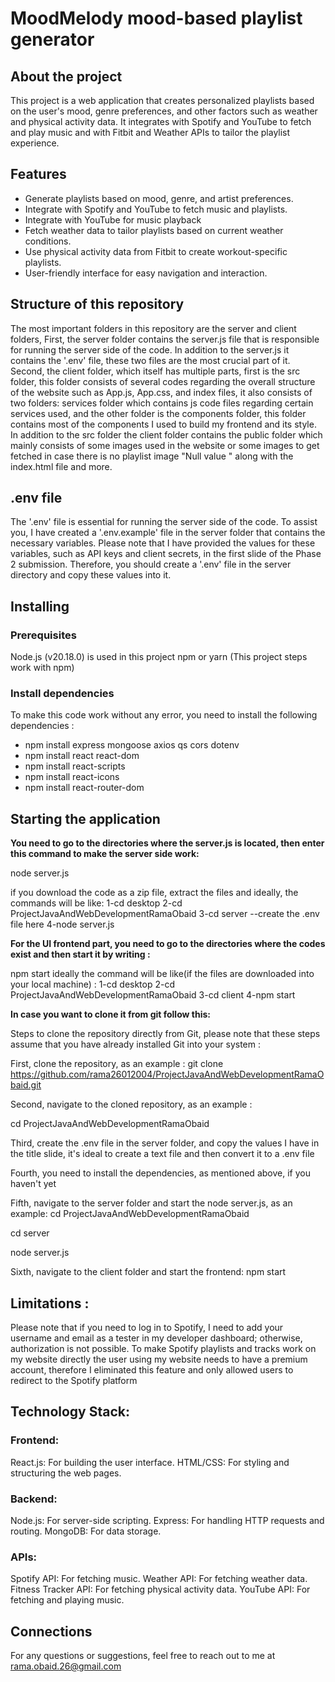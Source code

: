 # MoodMelody mood-based playlist generator 

## About the project 

This project is a web application that creates personalized playlists based on the user's mood, genre preferences, and other factors such as weather and physical activity data. It integrates with Spotify and YouTube to fetch and play music and with Fitbit and Weather APIs to tailor the playlist experience.


## Features

- Generate playlists based on mood, genre, and artist preferences.
- Integrate with Spotify and YouTube to fetch music and playlists.
- Integrate with YouTube for music playback
- Fetch weather data to tailor playlists based on current weather conditions.
- Use physical activity data from Fitbit to create workout-specific playlists.
- User-friendly interface for easy navigation and interaction.

## Structure of this repository 
The most important folders in this repository are the server and client folders,
First, the server folder contains the server.js file that is responsible for running the server side of the code. In addition to the server.js it contains the '.env' file, these two files are the most crucial part of it.
Second, the client folder, which itself has multiple parts,
first is the src folder, this folder consists of several codes regarding the overall structure of the website such as App.js, App.css, and index files, it also consists of two folders: services folder which contains js code files regarding certain services used, and the other folder is the components folder, this folder contains most of the components I used to build my frontend and its style. 
In addition to the src folder the client folder contains the public folder which mainly consists of some images used in the website or some images to get fetched in case there is no playlist image "Null value " along with the index.html file and more. 

## .env file 
The '.env' file is essential for running the server side of the code. To assist you, I have created a '.env.example' file in the server folder that contains the necessary variables. Please note that I have provided the values for these variables, such as API keys and client secrets, in the first slide of the Phase 2 submission. Therefore, you should create a '.env' file in the server directory and copy these values into it.


## Installing 

### Prerequisites
Node.js (v20.18.0) is used in this project
npm or yarn (This project steps work with npm) 

### Install dependencies 
To make this code work without any error, you need to install the following dependencies :
- npm install express mongoose axios qs cors dotenv
- npm install react react-dom
- npm install react-scripts
- npm install react-icons
- npm install react-router-dom


## Starting the application 
**You need to go to the directories where the server.js is located, then enter this command to make the server side work:** 

node server.js 

if you download the code as a zip file, extract the files and 
ideally, the commands will be like: 
1-cd desktop 
2-cd ProjectJavaAndWebDevelopmentRamaObaid
3-cd server
--create the .env file here 
4-node server.js


**For the UI frontend part, you need to go to the directories where the codes exist and then start it by writing :**

npm start 
ideally the command will be like(if the files are downloaded into your local machine) : 
1-cd desktop 
2-cd ProjectJavaAndWebDevelopmentRamaObaid
3-cd client 
4-npm start 

**In case you want to clone it from git follow this:**

Steps to clone the repository directly from Git, please note that these steps assume that you have already installed Git into your system : 

First, clone the repository, as an example :
git clone https://github.com/rama26012004/ProjectJavaAndWebDevelopmentRamaObaid.git

Second, navigate to the cloned repository, as an example : 

cd ProjectJavaAndWebDevelopmentRamaObaid

Third, create the .env file in the server folder, and copy the values I have in the title slide, it's ideal to create a text file and then convert it to a .env file 

Fourth, you need to install the dependencies, as mentioned above, if you haven't yet 

Fifth, navigate to the server folder and start the node server.js,  as an example: cd ProjectJavaAndWebDevelopmentRamaObaid

cd server 

node server.js

Sixth, navigate to the client folder and start the frontend:
npm start 


## Limitations : 
Please note that if you need to log in to Spotify, I need to add your username and email as a tester in my developer dashboard; otherwise, authorization is not possible.
To make Spotify playlists and tracks work on my website directly the user using my website needs to have a premium account, therefore I eliminated this feature and only allowed users to redirect to the Spotify platform


## Technology Stack:

### Frontend:
React.js: For building the user interface.
HTML/CSS: For styling and structuring the web pages.

### Backend:
Node.js: For server-side scripting.
Express: For handling HTTP requests and routing.
MongoDB: For data storage.

### APIs:
Spotify API: For fetching music.
Weather API: For fetching weather data.
Fitness Tracker API: For fetching physical activity data.
YouTube API: For fetching and playing music.

## Connections 
For any questions or suggestions, feel free to reach out to me at rama.obaid.26@gmail.com 
